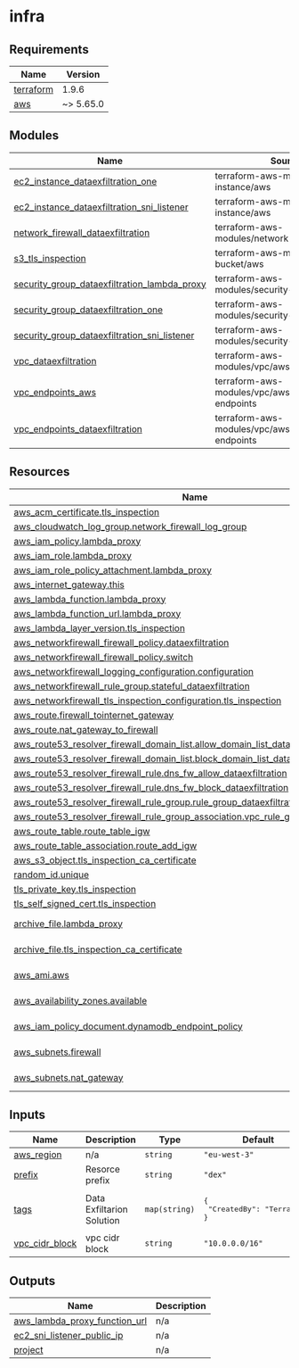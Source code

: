# infra

<!-- BEGINNING OF PRE-COMMIT-TERRAFORM DOCS HOOK -->
## Requirements

| Name | Version |
|------|---------|
| <a name="requirement_terraform"></a> [terraform](#requirement\_terraform) | 1.9.6 |
| <a name="requirement_aws"></a> [aws](#requirement\_aws) | ~> 5.65.0 |

## Modules

| Name | Source | Version |
|------|--------|---------|
| <a name="module_ec2_instance_dataexfiltration_one"></a> [ec2\_instance\_dataexfiltration\_one](#module\_ec2\_instance\_dataexfiltration\_one) | terraform-aws-modules/ec2-instance/aws | 5.7.0 |
| <a name="module_ec2_instance_dataexfiltration_sni_listener"></a> [ec2\_instance\_dataexfiltration\_sni\_listener](#module\_ec2\_instance\_dataexfiltration\_sni\_listener) | terraform-aws-modules/ec2-instance/aws | 5.7.0 |
| <a name="module_network_firewall_dataexfiltration"></a> [network\_firewall\_dataexfiltration](#module\_network\_firewall\_dataexfiltration) | terraform-aws-modules/network-firewall/aws | 1.0.1 |
| <a name="module_s3_tls_inspection"></a> [s3\_tls\_inspection](#module\_s3\_tls\_inspection) | terraform-aws-modules/s3-bucket/aws | 4.1.1 |
| <a name="module_security_group_dataexfiltration_lambda_proxy"></a> [security\_group\_dataexfiltration\_lambda\_proxy](#module\_security\_group\_dataexfiltration\_lambda\_proxy) | terraform-aws-modules/security-group/aws | n/a |
| <a name="module_security_group_dataexfiltration_one"></a> [security\_group\_dataexfiltration\_one](#module\_security\_group\_dataexfiltration\_one) | terraform-aws-modules/security-group/aws | ~> 5.0 |
| <a name="module_security_group_dataexfiltration_sni_listener"></a> [security\_group\_dataexfiltration\_sni\_listener](#module\_security\_group\_dataexfiltration\_sni\_listener) | terraform-aws-modules/security-group/aws | n/a |
| <a name="module_vpc_dataexfiltration"></a> [vpc\_dataexfiltration](#module\_vpc\_dataexfiltration) | terraform-aws-modules/vpc/aws | 5.13.0 |
| <a name="module_vpc_endpoints_aws"></a> [vpc\_endpoints\_aws](#module\_vpc\_endpoints\_aws) | terraform-aws-modules/vpc/aws//modules/vpc-endpoints | 5.13.0 |
| <a name="module_vpc_endpoints_dataexfiltration"></a> [vpc\_endpoints\_dataexfiltration](#module\_vpc\_endpoints\_dataexfiltration) | terraform-aws-modules/vpc/aws//modules/vpc-endpoints | 5.13.0 |

## Resources

| Name | Type |
|------|------|
| [aws_acm_certificate.tls_inspection](https://registry.terraform.io/providers/hashicorp/aws/latest/docs/resources/acm_certificate) | resource |
| [aws_cloudwatch_log_group.network_firewall_log_group](https://registry.terraform.io/providers/hashicorp/aws/latest/docs/resources/cloudwatch_log_group) | resource |
| [aws_iam_policy.lambda_proxy](https://registry.terraform.io/providers/hashicorp/aws/latest/docs/resources/iam_policy) | resource |
| [aws_iam_role.lambda_proxy](https://registry.terraform.io/providers/hashicorp/aws/latest/docs/resources/iam_role) | resource |
| [aws_iam_role_policy_attachment.lambda_proxy](https://registry.terraform.io/providers/hashicorp/aws/latest/docs/resources/iam_role_policy_attachment) | resource |
| [aws_internet_gateway.this](https://registry.terraform.io/providers/hashicorp/aws/latest/docs/resources/internet_gateway) | resource |
| [aws_lambda_function.lambda_proxy](https://registry.terraform.io/providers/hashicorp/aws/latest/docs/resources/lambda_function) | resource |
| [aws_lambda_function_url.lambda_proxy](https://registry.terraform.io/providers/hashicorp/aws/latest/docs/resources/lambda_function_url) | resource |
| [aws_lambda_layer_version.tls_inspection](https://registry.terraform.io/providers/hashicorp/aws/latest/docs/resources/lambda_layer_version) | resource |
| [aws_networkfirewall_firewall_policy.dataexfiltration](https://registry.terraform.io/providers/hashicorp/aws/latest/docs/resources/networkfirewall_firewall_policy) | resource |
| [aws_networkfirewall_firewall_policy.switch](https://registry.terraform.io/providers/hashicorp/aws/latest/docs/resources/networkfirewall_firewall_policy) | resource |
| [aws_networkfirewall_logging_configuration.configuration](https://registry.terraform.io/providers/hashicorp/aws/latest/docs/resources/networkfirewall_logging_configuration) | resource |
| [aws_networkfirewall_rule_group.stateful_dataexfiltration](https://registry.terraform.io/providers/hashicorp/aws/latest/docs/resources/networkfirewall_rule_group) | resource |
| [aws_networkfirewall_tls_inspection_configuration.tls_inspection](https://registry.terraform.io/providers/hashicorp/aws/latest/docs/resources/networkfirewall_tls_inspection_configuration) | resource |
| [aws_route.firewall_tointernet_gateway](https://registry.terraform.io/providers/hashicorp/aws/latest/docs/resources/route) | resource |
| [aws_route.nat_gateway_to_firewall](https://registry.terraform.io/providers/hashicorp/aws/latest/docs/resources/route) | resource |
| [aws_route53_resolver_firewall_domain_list.allow_domain_list_dataexfiltration](https://registry.terraform.io/providers/hashicorp/aws/latest/docs/resources/route53_resolver_firewall_domain_list) | resource |
| [aws_route53_resolver_firewall_domain_list.block_domain_list_dataexfiltration](https://registry.terraform.io/providers/hashicorp/aws/latest/docs/resources/route53_resolver_firewall_domain_list) | resource |
| [aws_route53_resolver_firewall_rule.dns_fw_allow_dataexfiltration](https://registry.terraform.io/providers/hashicorp/aws/latest/docs/resources/route53_resolver_firewall_rule) | resource |
| [aws_route53_resolver_firewall_rule.dns_fw_block_dataexfiltration](https://registry.terraform.io/providers/hashicorp/aws/latest/docs/resources/route53_resolver_firewall_rule) | resource |
| [aws_route53_resolver_firewall_rule_group.rule_group_dataexfiltration](https://registry.terraform.io/providers/hashicorp/aws/latest/docs/resources/route53_resolver_firewall_rule_group) | resource |
| [aws_route53_resolver_firewall_rule_group_association.vpc_rule_group_dataexfiltration](https://registry.terraform.io/providers/hashicorp/aws/latest/docs/resources/route53_resolver_firewall_rule_group_association) | resource |
| [aws_route_table.route_table_igw](https://registry.terraform.io/providers/hashicorp/aws/latest/docs/resources/route_table) | resource |
| [aws_route_table_association.route_add_igw](https://registry.terraform.io/providers/hashicorp/aws/latest/docs/resources/route_table_association) | resource |
| [aws_s3_object.tls_inspection_ca_certificate](https://registry.terraform.io/providers/hashicorp/aws/latest/docs/resources/s3_object) | resource |
| [random_id.unique](https://registry.terraform.io/providers/hashicorp/random/latest/docs/resources/id) | resource |
| [tls_private_key.tls_inspection](https://registry.terraform.io/providers/hashicorp/tls/latest/docs/resources/private_key) | resource |
| [tls_self_signed_cert.tls_inspection](https://registry.terraform.io/providers/hashicorp/tls/latest/docs/resources/self_signed_cert) | resource |
| [archive_file.lambda_proxy](https://registry.terraform.io/providers/hashicorp/archive/latest/docs/data-sources/file) | data source |
| [archive_file.tls_inspection_ca_certificate](https://registry.terraform.io/providers/hashicorp/archive/latest/docs/data-sources/file) | data source |
| [aws_ami.aws](https://registry.terraform.io/providers/hashicorp/aws/latest/docs/data-sources/ami) | data source |
| [aws_availability_zones.available](https://registry.terraform.io/providers/hashicorp/aws/latest/docs/data-sources/availability_zones) | data source |
| [aws_iam_policy_document.dynamodb_endpoint_policy](https://registry.terraform.io/providers/hashicorp/aws/latest/docs/data-sources/iam_policy_document) | data source |
| [aws_subnets.firewall](https://registry.terraform.io/providers/hashicorp/aws/latest/docs/data-sources/subnets) | data source |
| [aws_subnets.nat_gateway](https://registry.terraform.io/providers/hashicorp/aws/latest/docs/data-sources/subnets) | data source |

## Inputs

| Name | Description | Type | Default | Required |
|------|-------------|------|---------|:--------:|
| <a name="input_aws_region"></a> [aws\_region](#input\_aws\_region) | n/a | `string` | `"eu-west-3"` | no |
| <a name="input_prefix"></a> [prefix](#input\_prefix) | Resorce prefix | `string` | `"dex"` | no |
| <a name="input_tags"></a> [tags](#input\_tags) | Data Exfiltarion Solution | `map(string)` | <pre>{<br/>  "CreatedBy": "Terraform"<br/>}</pre> | no |
| <a name="input_vpc_cidr_block"></a> [vpc\_cidr\_block](#input\_vpc\_cidr\_block) | vpc cidr block | `string` | `"10.0.0.0/16"` | no |

## Outputs

| Name | Description |
|------|-------------|
| <a name="output_aws_lambda_proxy_function_url"></a> [aws\_lambda\_proxy\_function\_url](#output\_aws\_lambda\_proxy\_function\_url) | n/a |
| <a name="output_ec2_sni_listener_public_ip"></a> [ec2\_sni\_listener\_public\_ip](#output\_ec2\_sni\_listener\_public\_ip) | n/a |
| <a name="output_project"></a> [project](#output\_project) | n/a |
<!-- END OF PRE-COMMIT-TERRAFORM DOCS HOOK -->
